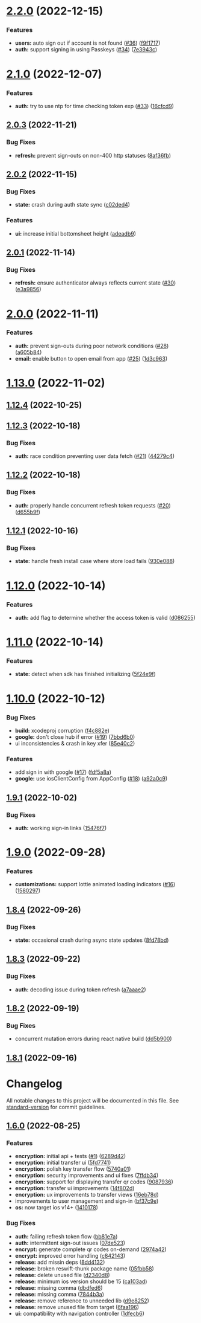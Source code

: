 

# [2.2.0](https://github.com/rownd/ios/compare/2.1.0...2.2.0) (2022-12-15)


### Features

* **users:** auto sign out if account is not found ([#36](https://github.com/rownd/ios/issues/36)) ([f9f1717](https://github.com/rownd/ios/commit/f9f1717e2d796bc65b1d2f17b488988cdd686abd))
* **auth:** support signing in using Passkeys ([#34](https://github.com/rownd/ios/pull/34)) ([7e3943c](https://github.com/rownd/ios/commit/7e3943ca86ab6e2fdec279944dace917dd64234d))

# [2.1.0](https://github.com/rownd/ios/compare/2.0.3...2.1.0) (2022-12-07)


### Features

* **auth:** try to use ntp for time checking token exp ([#33](https://github.com/rownd/ios/issues/33)) ([16cfcd9](https://github.com/rownd/ios/commit/16cfcd9faf8f1f1d7045ee46586524739af4d92b))

## [2.0.3](https://github.com/rownd/ios/compare/2.0.2...2.0.3) (2022-11-21)


### Bug Fixes

* **refresh:** prevent sign-outs on non-400 http statuses ([8af36fb](https://github.com/rownd/ios/commit/8af36fb04d62429632be1a9ee7f4c68744469193))

## [2.0.2](https://github.com/rownd/ios/compare/2.0.1...2.0.2) (2022-11-15)


### Bug Fixes

* **state:** crash during auth state sync ([c02ded4](https://github.com/rownd/ios/commit/c02ded4d0713efc8ae2280ba29d988da09529cb8))


### Features

* **ui:** increase initial bottomsheet height ([adeadb9](https://github.com/rownd/ios/commit/adeadb936e07c21003597f183cdf4761ce01d7c4))

## [2.0.1](https://github.com/rownd/ios/compare/2.0.0...2.0.1) (2022-11-14)


### Bug Fixes

* **refresh:** ensure authenticator always reflects current state ([#30](https://github.com/rownd/ios/issues/30)) ([e3a9856](https://github.com/rownd/ios/commit/e3a98564fea1a655be8bc554949a403cc46b7021))

# [2.0.0](https://github.com/rownd/ios/compare/1.13.0...2.0.0) (2022-11-11)


### Features

* **auth:** prevent sign-outs during poor network conditions ([#28](https://github.com/rownd/ios/issues/28)) ([a605b84](https://github.com/rownd/ios/commit/a605b844c79e651fb46317df6e001b3f2cc709b1))
* **email:** enable button to open email from app ([#25](https://github.com/rownd/ios/issues/25)) ([1d3c963](https://github.com/rownd/ios/commit/1d3c9635a64d3f3fc7071a4433b3f22138b1271b))

# [1.13.0](https://github.com/rownd/ios/compare/1.12.4...1.13.0) (2022-11-02)

## [1.12.4](https://github.com/rownd/ios/compare/1.12.3...1.12.4) (2022-10-25)

## [1.12.3](https://github.com/rownd/ios/compare/1.12.2...1.12.3) (2022-10-18)


### Bug Fixes

* **auth:** race condition preventing user data fetch ([#21](https://github.com/rownd/ios/issues/21)) ([44279c4](https://github.com/rownd/ios/commit/44279c40b192c0a8c362512e024e9de02ed235a7))

## [1.12.2](https://github.com/rownd/ios/compare/1.12.1...1.12.2) (2022-10-18)


### Bug Fixes

* **auth:** properly handle concurrent refresh token requests ([#20](https://github.com/rownd/ios/issues/20)) ([d655b9f](https://github.com/rownd/ios/commit/d655b9f2d6b24efde48e4138a1e514d0fed70236))

## [1.12.1](https://github.com/rownd/ios/compare/1.12.0...1.12.1) (2022-10-16)


### Bug Fixes

* **state:** handle fresh install case where store load fails ([930e088](https://github.com/rownd/ios/commit/930e088fd3eb4c80cc731bebb6c41a7e1340fba8))

# [1.12.0](https://github.com/rownd/ios/compare/1.11.0...1.12.0) (2022-10-14)


### Features

* **auth:** add flag to determine whether the access token is valid ([d086255](https://github.com/rownd/ios/commit/d086255d036c539f5fe51191a02ae80e719bfa02))

# [1.11.0](https://github.com/rownd/ios/compare/1.10.2...1.11.0) (2022-10-14)


### Features

* **state:** detect when sdk has finished initializing ([5f24e9f](https://github.com/rownd/ios/commit/5f24e9f122025fe4766e8baf93ae997812d8edfe))

# [1.10.0](https://github.com/rownd/ios/compare/1.9.1...1.10.0) (2022-10-12)


### Bug Fixes

* **build:** xcodeproj corruption ([f4c882e](https://github.com/rownd/ios/commit/f4c882ee2ab598483d97e1bf92388bf809c07da5))
* **google:** don't close hub if error ([#19](https://github.com/rownd/ios/issues/19)) ([7bbd6b0](https://github.com/rownd/ios/commit/7bbd6b07af4118d092fca2ea5c40c156d6c760d1))
* ui inconsistencies & crash in key xfer ([85e40c2](https://github.com/rownd/ios/commit/85e40c2da1eba845ffaabb41d853af45e95b218b))


### Features

* add sign in with google ([#17](https://github.com/rownd/ios/issues/17)) ([fdf5a8a](https://github.com/rownd/ios/commit/fdf5a8a786727164f0958c87a90355bc39fb919d))
* **google:** use iosClientConfig from AppConfig ([#18](https://github.com/rownd/ios/issues/18)) ([a92a0c9](https://github.com/rownd/ios/commit/a92a0c912af4a72f2e56d76711097a3d9d368fad))

## [1.9.1](https://github.com/rownd/ios/compare/1.9.0...1.9.1) (2022-10-02)


### Bug Fixes

* **auth:** working sign-in links ([15476f7](https://github.com/rownd/ios/commit/15476f7967060168e2457e32aab3d3b27e68456e))

# [1.9.0](https://github.com/rownd/ios/compare/1.8.4...1.9.0) (2022-09-28)


### Features

* **customizations:** support lottie animated loading indicators ([#16](https://github.com/rownd/ios/issues/16)) ([1580297](https://github.com/rownd/ios/commit/15802975a5bd25967ad74a348a5435b613b41de6))

## [1.8.4](https://github.com/rownd/ios/compare/1.8.3...1.8.4) (2022-09-26)


### Bug Fixes

* **state:** occasional crash during async state updates ([8fd78bd](https://github.com/rownd/ios/commit/8fd78bdf15db50efda7616fc29192ffa26a7de6f))

## [1.8.3](https://github.com/rownd/ios/compare/1.8.2...1.8.3) (2022-09-22)


### Bug Fixes

* **auth:** decoding issue during token refresh ([a7aaae2](https://github.com/rownd/ios/commit/a7aaae2419875c6c046d1005a3be67018bbc3c95))

## [1.8.2](https://github.com/rownd/ios/compare/1.8.1...1.8.2) (2022-09-19)


### Bug Fixes

* concurrent mutation errors during react native build ([dd5b900](https://github.com/rownd/ios/commit/dd5b900825f488463920df28404e9008da6ca3b5))

## [1.8.1](https://github.com/rownd/ios/compare/1.8.0...1.8.1) (2022-09-16)

# Changelog

All notable changes to this project will be documented in this file. See [standard-version](https://github.com/conventional-changelog/standard-version) for commit guidelines.

## [1.6.0](https://github.com/rownd/ios/compare/v1.1.1...v1.6.0) (2022-08-25)


### Features

* **encryption:** initial api + tests ([#1](https://github.com/rownd/ios/issues/1)) ([6289d42](https://github.com/rownd/ios/commit/6289d426408c15ad86cd9e93e940ff1cbd7480aa))
* **encryption:** initial transfer ui ([5fd7741](https://github.com/rownd/ios/commit/5fd7741acf8da7ef2b58506970ad98d62a54fe7e))
* **encryption:** polish key transfer flow ([5740a01](https://github.com/rownd/ios/commit/5740a015bc42c4d12c88b414fc1c9801ae0f6073))
* **encryption:** security improvements and ui fixes ([7ffdb34](https://github.com/rownd/ios/commit/7ffdb3449d7f6b892d4a36487bdc07d140283e6d))
* **encryption:** support for displaying transfer qr codes ([9087936](https://github.com/rownd/ios/commit/9087936728809608402e660c8e566e66a8e3127e))
* **encryption:** transfer ui improvements ([14f802d](https://github.com/rownd/ios/commit/14f802d2962f5413aea1d59f58e16124f1e293eb))
* **encryption:** ux improvements to transfer views ([16eb78d](https://github.com/rownd/ios/commit/16eb78d895830a92b531a8c95037b4914a80428b))
* improvements to user management and sign-in ([bf37c9e](https://github.com/rownd/ios/commit/bf37c9ed46b40a1835b171fe1bf487b63c4f2b78))
* **os:** now target ios v14+ ([1410178](https://github.com/rownd/ios/commit/141017870bb25602b00e2f023be2f412a541b1af))


### Bug Fixes

* **auth:** failing refresh token flow ([bb81e7a](https://github.com/rownd/ios/commit/bb81e7a305f6e0871226acdc420c2d60a26314e0))
* **auth:** intermittent sign-out issues ([07de523](https://github.com/rownd/ios/commit/07de523087243130f1b987fefc71b36b055d77b8))
* **encrypt:** generate complete qr codes on-demand ([2974a42](https://github.com/rownd/ios/commit/2974a42ed46a8c9ea24e99091f5af678ca9d3cf6))
* **encrypt:** improved error handling ([c842143](https://github.com/rownd/ios/commit/c842143f01fd03371b0c7c61376e30be2991b462))
* **release:** add missin deps ([8dd4132](https://github.com/rownd/ios/commit/8dd41326ef8cd40ce1346824fdc6e2aa7c28c3b2))
* **release:** broken reswift-thunk package name ([05fbb58](https://github.com/rownd/ios/commit/05fbb581fd01a10f64b875273a1110e230d0a2b4))
* **release:** delete unused file ([d2340d8](https://github.com/rownd/ios/commit/d2340d8bf9c308589c7cac44537bd69279a921f8))
* **release:** minimum ios version should be 15 ([ca103ad](https://github.com/rownd/ios/commit/ca103ad82b5bd5eca07ad7f350dfda10c7f965a5))
* **release:** missing comma ([dbdfed6](https://github.com/rownd/ios/commit/dbdfed68d5630fc78718494d3ec17c3f87ae565b))
* **release:** missing comma ([7844b3a](https://github.com/rownd/ios/commit/7844b3ae9e4725b46bde88ee7f072582ccdcf95b))
* **release:** remove reference to unneeded lib ([d9e8252](https://github.com/rownd/ios/commit/d9e8252816c91987c242ff92db0b83c8343ad8bc))
* **release:** remove unused file from target ([6faa196](https://github.com/rownd/ios/commit/6faa196d0946cf4f2db93bac6fd8eb5876ca9a7d))
* **ui:** compatibility with navigation controller ([1dfecb6](https://github.com/rownd/ios/commit/1dfecb64033c4cb9f321a990a5233dec2bcc786c))
